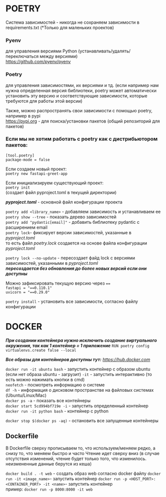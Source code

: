 # POETRY
Система зависимостей - никогда не сохраняем зависимости в requirements.txt
(*Только для маленьких проектов)

### **Pyenv**  
для управления версиями Python (устанавливать/удалять/переключаться между версиями)  
https://github.com/pyenv/pyenv

### Poetry
для управления зависимостями, их версиями и тд. (если например нам нужна определенная версия библиотеки,
poetry может автоматически установить эту версию и соответствующие зависимости, которые требуются для работы этой версии)

Также, можно распространять свои зависимости с помощью poetry, например в pypi  
https://pypi.org - для поиска/установки пакетов (общий репозиторий для пакетов)


### Eсли мы не хотим работать с poetry как с дистрибьютором пакетов:
`[tool.poetry]`  
`package-mode = false`

Если создаем новый проект:  
`poetry new fastapi-greet-app`

Если инициализируем существующий проект:  
`poetry init `  
(создает файл pyproject.toml в текущей директории)

_**pyproject.toml**_ - основной файл конфигурации проекта

`poetry add <library_name>` - добавляем зависимость и устанавливаем ее  
`poetry show --tree` - показать дерево зависимостей  
`poetry add "pydantic[email]"` - добавить библиотеку pydantic с расширением email  
`poetry lock`- фиксирует версии зависимостей, указанные в _pyproject.toml_  
то есть файл _poetry.lock_ создается на основе файла конфигурации _pyproject.toml_

`poetry lock --no-update` - пересоздает файд lock с версиями зависимостей, указанными в _pyproject.toml_  
**_пересоздается без обновления до более новых версий если они доступны_**

Можно зафиксировать текущую версию через `==`  
`fastapi = "==0.110.1"`  
`uvicorn = "==0.29.0"`

`poetry install` - установить все зависимости, согласно файлу конфигурации

# DOCKER

_**При создании контейнера нужно исключить создание виртуального окружения,
так как 1 контейнер = 1 приложение**_
`RUN poetry config virtualenvs.create false --local`

**_Все образы для контейнеров доступны тут:_**
_https://hub.docker.com_

`docker run -it ubuntu bash` - запустить контейнер с образом ubuntu (если нет образа ubuntu - загрузит)
`-it` - запустить интерактивно (то есть можно нажимать кнопки в cmd)  
`neofetch` - посмотреть информацию о системе  
`df -h` - информация о дисковом пространстве на файловых системах (Ubuntu/Linux/Mac)  
`docker ps -a` - показать все контейнеры  
`docker start 5cd994bf719e -i` - запустить определенный контейнер  
`docker run -it python bash` - контейнер с python

`docker stop $(docker ps -aq)` - остановить все запущенные контейнеры  


## Dockerfile
В Dockerfile сверху прописываем то, что используем/меняем редко, а снизу то, что меняем быстро и часто
Чтение идет сверху вниз (в случае отсутствия изменений, чтение будет только того, что изменилось. неизмененные данные берутся из кеша)

`docker build . -t web` - создать образ web согласно docker файлу
`docker run -it <image_name>`- запустить контейнер
`docker run -p <HOST_PORT>:<CONTAINER_PORT> -it <name>`- запустить контейнер  
пример: `docker run -p 8000:8000 -it web`




